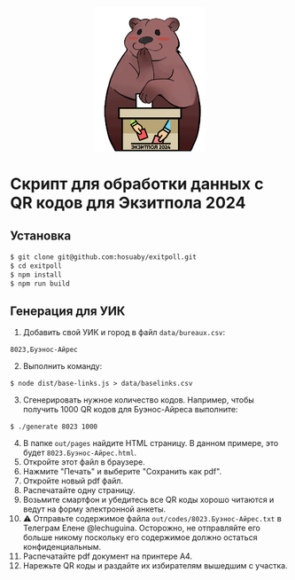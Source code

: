 <p align="center">
  <img width="200px" src="mishanya.gif" />
</p>

# Скрипт для обработки данных с QR кодов для Экзитпола 2024

## Установка

```shell
$ git clone git@github.com:hosuaby/exitpoll.git
$ cd exitpoll
$ npm install
$ npm run build
```

## Генерация для УИК

1. Добавить свой УИК и город в файл `data/bureaux.csv`:

```
8023,Буэнос-Айрес
```

2. Выполнить команду:

```shell
$ node dist/base-links.js > data/baselinks.csv
```

3. Сгенерировать нужное количество кодов. Например, чтобы получить 1000 QR кодов для Буэнос-Айреса выполните:

```shell
$ ./generate 8023 1000
```

4. В папке `out/pages` найдите HTML страницу. В данном примере, это будет `8023.Буэнос-Айрес.html`.
5. Откройте этот файл в браузере.
6. Нажмите "Печать" и выберите "Сохранить как pdf".
7. Откройте новый pdf файл.
8. Распечатайте одну страницу.
9. Возьмите смартфон и убедитесь все QR коды хорошо читаются и ведут на форму электронной анкеты.
10. :warning: Отправьте содержимое файла `out/codes/8023.Буэнос-Айрес.txt` в Телеграм Елене @lechuguina. Осторожно, не отправляйте
его больше никому поскольку его содержимое должно остаться конфиденциальным.
11. Распечатайте pdf документ на принтере А4.
12. Нарежьте QR коды и раздайте их избирателям вышедшим с участка.